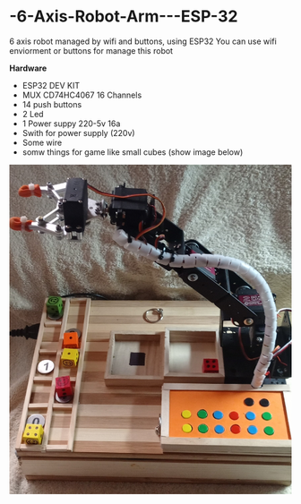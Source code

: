 # -6-Axis-Robot-Arm---ESP-32
6 axis robot managed by wifi and buttons, using ESP32
You can use wifi enviorment or buttons for manage this robot

**Hardware**
- ESP32 DEV KIT
- MUX CD74HC4067 16 Channels
- 14 push buttons
- 2 Led
- 1 Power suppy 220-5v 16a 
- Swith for power supply (220v)
- Some wire 
- somw things for game like small cubes (show image below)

![](https://github.com/vniclos/-6-Axis-Robot-Arm---ESP-32/blob/main/docs/robot_6doi%20(2).jpg?raw=true)
